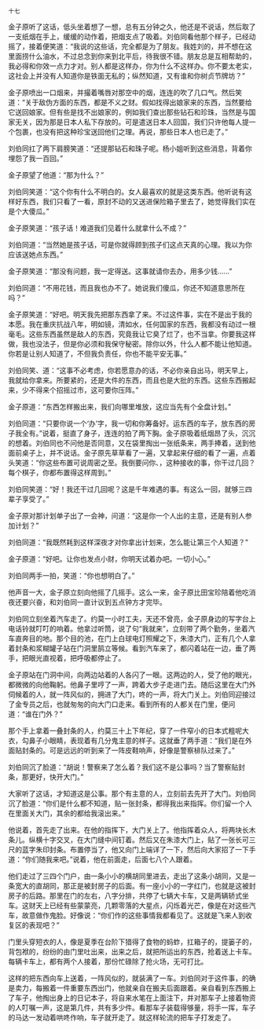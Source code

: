     十七 

   金子原听了这话，低头坐着想了一想，总有五分钟之久，他还是不说话，然后取了一支纸烟在手上，缓缓的动作着，把烟支点了吸着。刘伯同看他那个样子，已经动摇了，接着便笑道：“我说的这些话，完全都是为了朋友。我姓刘的，并不想在这里面捞什么油水，不过总念到你来到北平后，待我很不错。朋友总是互相帮助的，我必得和你效一点力才对。别人都是这样办，你为什么不这样办。你不要太老实，这社会上并没有人知道你是铁面无私的；纵然知道，又有谁和你树贞节牌坊？”

   金子原喷出一口烟来，并撮着嘴唇对那空中的烟，连连的吹了几口气。然后笑道：“关于敌伪方面的东西，都是不义之财。假如找得出娘家来的东西，当然要给它送回娘家。但有些是找不出娘家的，例如我们查出那些钻石和珍珠，当然是与国家无关，因为那是日本人私下存放的。可是遣送日本人回国，我们只许他每人提一个包裹，也没有把这种珍宝送回他们之理。再说，那些日本人也已走了。”

   刘伯同扛了两下肩膀笑道：“还提那钻石和珠子呢。杨小姐听到这些消息，背着你埋怨了我一百回。”

   金子原望了他道：“那为什么？”

   刘伯同笑道：“这个你有什么不明白的。女人最喜欢的就是这类东西。他听说有这样好东西，我们只看了一看，原封不动的又送进保险箱子里去了，她觉得我们实在是个大傻瓜。”

   金子原笑道：“孩子话！难道我们见着什么就拿什么不成？”

   刘伯同道：“当然她是孩子话，可是你就得顾到孩子们这点天真的心理。我以为你应该送她点东西。”

   金子原笑道：“那没有问题，我一定得送。这事就请你去办，用多少钱……”

   刘伯同道：“不用花钱，而且我也办不了。她说我们傻瓜，你还不知道意思所在吗？”

   金子原笑道：“好吧。明天我先把那东西拿了来。不过这件事，实在不是出于我的本愿。我在重庆抗战八年，明如镜，清如水，任何国家的东西，我都没有动过一根毫毛。这些东西虽然是敌人的东西，究竟我让它臭了烂了，也不当拿。你要我这样做，我也没法子，但是你必须和我保守秘密。除你以外，什么人都不能让他知道。你若是让别人知道了，不但我负责任，你也不能平安无事。”

   刘伯同笑、道：“这事不必考虑，你若愿意办的话，不必你亲自出马，明天早上，我就给你拿来。所要紧的，还是大件的东西，而且也是大批的东西。这些东西搬起来，少不得来个招摇过市，这可要你压阵。”

   金子原道：“东西怎样搬出来，我们向哪里堆放，这应当先有个全盘计划。”

   刘伯同道：“只要你说一个‘办’字，我一切和你筹备好。运东西的车子，放东西的房子我全有。”说着，挺直了身子，连连的拍了两下胸。金子原吸着纸烟昂了头，沉沉的想着。刘伯同也不问他是否同意，又在袋里掏出一张纸条来，两手捧着，送到他面前桌子上，并不说话。金子原先草草看了一遍，又拿起来仔细的看了一遍，点着头笑道：“你这些布置可说周密之至。我倒要问你、，这种接收的事，你干过几回？每个棋子，你都布置得这样周到。”

   刘伯同笑道：“好！我还干过几回呢？这是千年难遇的事。有这么一回，就够三四辈子享受了。”

   金子原对那计划单子出了一会神，问道：“这是你一个人出的主意，还是有别人参加计划？”

   刘伯同道：“我既然耗到这样深夜才对你拿出计划来，怎么能让第三个人知道？”

   金子原道：“好吧。让你也发点小财，你明天试着办吧。一切小心。”

   刘伯同两手一拍，笑道：“你也想明白了。”

   他声音一大，金子原立刻向他摇了几摇手。这么一来，金子原比田宝珍陪着他吃消夜还要兴奋，和刘伯同一直计议到五点钟方才完毕。

   刘伯同立刻坐着汽车走了。约莫一小时工夫，天还不曾亮，金子原身边的写字台上电话铃就叮叮的响着。他拿过听筒，说了句“我就来”，立刻带了两个勤务，坐着汽车直奔目的地。那个目的池，在门上白球电灯照耀之下，朱漆大门，正有几个人拿着封条和浆糊罐子站在门洞里鹄立等候。看到汽车来了，都闪着站在一边，垂了两手，把眼光直视着，把呼吸都停止了。

   金子原站在门洞中间，向两边站着的人各闪了一眼。这两边的人，受了他的眼光，都微微的向他鞠躬。他鼻子里哼了一声，跨着大步子走进门去。随后这里在大门外伺候着的人，就一阵风似的，拥进了大门，咚的一声，将大门关上。刘伯同迎接过了金专员之后，也就匆匆的向大门口走来。看到所有的人都关在门里，便问道：“谁在门外？”

   那个手上拿着一叠封条的人，约莫三十上下年纪，穿了一件窄小的日本式粗呢大衣，勾鼻子小眼睛，表现着有几分鬼主意的样子。这就垂了两手道：“我们是在外面贴封条的。可是远远的听到来了一阵皮鞋响声，好像是警察棑队过来了。”

   刘伯同沉了脸道：“胡说！警察来了怎么着？我们这不是公事吗？当了警察贴封条，那更好，快开大门。”

   大家听了这话，才知道这是公事。那个有主意的人，立刻前去先开了大门。刘伯同沉了脸道：“你们是什么都不知道，贴一张封条，都得我出来指挥。你们留一个人在里面关大门，其余的都给我滚出来。”

   他说着，首先走了出来。在他的指挥下，大门关上了。他指挥着众人，将两块长木条儿。纵横十字交叉，在大门缝中间钉着。然后又在朱漆大门上，贴了一张长可三尺的蓝字朱印封条。布置停当了，他又向门上端详了一下，然后向大家招了一下手道：“你们随我来吧。”说着，他在前面走，后面七八个人跟着。

   他们走过了三四个门户，由一条小小的横胡同里进去，走出了这条小胡同，又是一条宽大的直胡同，那正是被封房子的后面。有一座小小的一字红门，也就是这被封房子的后路。那里在门的左右，八字分排，共停了七辆大卡车，又是两辆轿式坐车。这财天上已经有些蒙蒙亮，几颗零落的大星点，闪烁着光芒，像是在对这些汽车，故意做作鬼脸。好像说：“你们作的这些事情我都看见了。这就是飞来人到收复区的表现吧？”

   门里头穿短衣的人，像是夏季在台阶下猎得了食物的蚂蚱，扛箱子的，提篓子的，背包袱的，纷纷的由门里吐出来，出来之后，就把所运出的东西，抢着送上卡车。每辆卡车上，都有两个人接着，那份忙碌除了抢火场，无可打比。

   这样的把东西向车上送着，一阵风似的，就装满了一车。刘伯同对于这件事，的确是卖力，每搬着一件重要东西出门，他就亲自在搬夫后面跟着。亲自看到东西搬上了车子，他掏出身上的日记本子，将自来水笔在上面注下，并对那车子上接着物资的人叮嘱一声，这是第几件，共有多少件。看那车子装载得够量，将手一挥，车子的马达一发动着哄咚作响，车子就开走了。就这样轮流的把车子打发走了。

